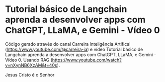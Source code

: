 # Tutorial básico de Langchain aprenda a desenvolver apps com ChatGPT, LLaMA, e Gemini - Vídeo 0
Código gerado através do canal Carreira Inteligência Artifical (https://www.youtube.com/@carreira-ia) e vídeo Tutorial básico de Langchain aprenda a desenvolver apps com ChatGPT, LLaMA, e Gemini - Vídeo 0. Usando RAG (https://www.youtube.com/watch?v=nXynNB6XzAM&t=40s).

Jesus Cristo é o Senhor
